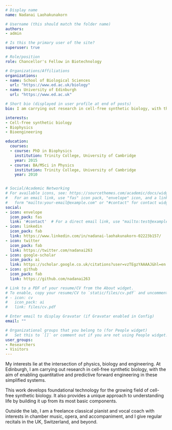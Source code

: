 ```yaml
---
# Display name
name: Nadanai Laohakunakorn

# Username (this should match the folder name)
authors:
- admin

# Is this the primary user of the site?
superuser: true

# Role/position
role: Chancellor's Fellow in Biotechnology

# Organizations/Affiliations
organizations:
- name: School of Biological Sciences
  url: "https://www.ed.ac.uk/biology"
- name: University of Edinburgh
  url: "https://www.ed.ac.uk"

# Short bio (displayed in user profile at end of posts)
bio: I am carrying out research in cell-free synthetic biology, with the aim of enabling quantitative and predictive forward engineering in these simplified systems.

interests:
- Cell-free synthetic biology
- Biophysics
- Bioengineering

education:
  courses:
  - course: PhD in Biophysics
    institution: Trinity College, University of Cambridge
    year: 2015
  - course: BA/MSci in Physics
    institution: Trinity College, University of Cambridge
    year: 2010


# Social/Academic Networking
# For available icons, see: https://sourcethemes.com/academic/docs/widgets/#icons
#   For an email link, use "fas" icon pack, "envelope" icon, and a link in the
#   form "mailto:your-email@example.com" or "#contact" for contact widget.
social:
- icon: envelope
  icon_pack: fas
  link: '#contact'  # For a direct email link, use "mailto:test@example.org".
- icon: linkedin
  icon_pack: fab
  link: https://www.linkedin.com/in/nadanai-laohakunakorn-02223b157/
- icon: twitter
  icon_pack: fab
  link: https://twitter.com/nadanai263
- icon: google-scholar
  icon_pack: ai
  link: https://scholar.google.co.uk/citations?user=vzTEgzYAAAAJ&hl=en
- icon: github
  icon_pack: fab
  link: https://github.com/nadanai263

# Link to a PDF of your resume/CV from the About widget.
# To enable, copy your resume/CV to `static/files/cv.pdf` and uncomment the lines below.  
# - icon: cv
#   icon_pack: ai
#   link: files/cv.pdf

# Enter email to display Gravatar (if Gravatar enabled in Config)
email: ""

# Organizational groups that you belong to (for People widget)
#   Set this to `[]` or comment out if you are not using People widget.  
user_groups:
- Researchers
- Visitors
---
```


My interests lie at the intersection of physics, biology and engineering. At Edinburgh, I am carrying out research in cell-free synthetic biology, with the aim of enabling quantitative and predictive forward engineering in these simplified systems.

This work develops foundational technology for the growing field of cell-free synthetic biology. It also provides a unique approach to understanding life by building it up from its most basic components.

Outside the lab, I am a freelance classical pianist and vocal coach with interests in chamber music, opera, and accompaniment, and I give regular recitals in the UK, Switzerland, and beyond.
